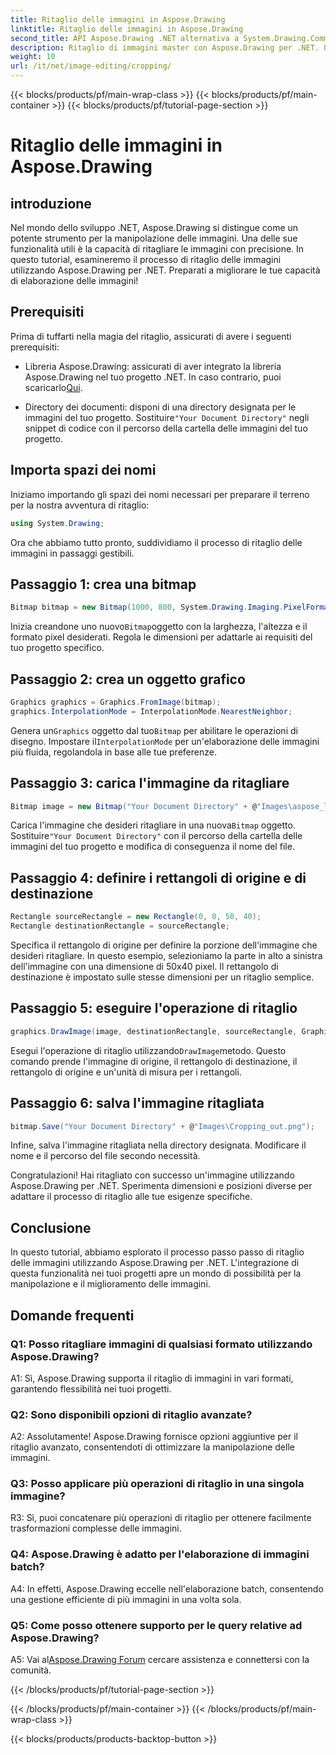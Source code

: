 ```yaml
---
title: Ritaglio delle immagini in Aspose.Drawing
linktitle: Ritaglio delle immagini in Aspose.Drawing
second_title: API Aspose.Drawing .NET alternativa a System.Drawing.Common
description: Ritaglio di immagini master con Aspose.Drawing per .NET. Questa guida passo passo consente agli sviluppatori di migliorare facilmente le capacità di elaborazione delle immagini.
weight: 10
url: /it/net/image-editing/cropping/
---
```


{{< blocks/products/pf/main-wrap-class >}}
{{< blocks/products/pf/main-container >}}
{{< blocks/products/pf/tutorial-page-section >}}

# Ritaglio delle immagini in Aspose.Drawing

## introduzione

Nel mondo dello sviluppo .NET, Aspose.Drawing si distingue come un potente strumento per la manipolazione delle immagini. Una delle sue funzionalità utili è la capacità di ritagliare le immagini con precisione. In questo tutorial, esamineremo il processo di ritaglio delle immagini utilizzando Aspose.Drawing per .NET. Preparati a migliorare le tue capacità di elaborazione delle immagini!

## Prerequisiti

Prima di tuffarti nella magia del ritaglio, assicurati di avere i seguenti prerequisiti:

-  Libreria Aspose.Drawing: assicurati di aver integrato la libreria Aspose.Drawing nel tuo progetto .NET. In caso contrario, puoi scaricarlo[Qui](https://releases.aspose.com/drawing/net/).

-  Directory dei documenti: disponi di una directory designata per le immagini del tuo progetto. Sostituire`"Your Document Directory"` negli snippet di codice con il percorso della cartella delle immagini del tuo progetto.

## Importa spazi dei nomi

Iniziamo importando gli spazi dei nomi necessari per preparare il terreno per la nostra avventura di ritaglio:

```csharp
using System.Drawing;
```

Ora che abbiamo tutto pronto, suddividiamo il processo di ritaglio delle immagini in passaggi gestibili.

## Passaggio 1: crea una bitmap

```csharp
Bitmap bitmap = new Bitmap(1000, 800, System.Drawing.Imaging.PixelFormat.Format32bppPArgb);
```

 Inizia creandone uno nuovo`Bitmap`oggetto con la larghezza, l'altezza e il formato pixel desiderati. Regola le dimensioni per adattarle ai requisiti del tuo progetto specifico.

## Passaggio 2: crea un oggetto grafico

```csharp
Graphics graphics = Graphics.FromImage(bitmap);
graphics.InterpolationMode = InterpolationMode.NearestNeighbor;
```

 Genera un`Graphics` oggetto dal tuo`Bitmap` per abilitare le operazioni di disegno. Impostare il`InterpolationMode` per un'elaborazione delle immagini più fluida, regolandola in base alle tue preferenze.

## Passaggio 3: carica l'immagine da ritagliare

```csharp
Bitmap image = new Bitmap("Your Document Directory" + @"Images\aspose_logo.png");
```

 Carica l'immagine che desideri ritagliare in una nuova`Bitmap` oggetto. Sostituire`"Your Document Directory"` con il percorso della cartella delle immagini del tuo progetto e modifica di conseguenza il nome del file.

## Passaggio 4: definire i rettangoli di origine e di destinazione

```csharp
Rectangle sourceRectangle = new Rectangle(0, 0, 50, 40);
Rectangle destinationRectangle = sourceRectangle;
```

Specifica il rettangolo di origine per definire la porzione dell'immagine che desideri ritagliare. In questo esempio, selezioniamo la parte in alto a sinistra dell'immagine con una dimensione di 50x40 pixel. Il rettangolo di destinazione è impostato sulle stesse dimensioni per un ritaglio semplice.

## Passaggio 5: eseguire l'operazione di ritaglio

```csharp
graphics.DrawImage(image, destinationRectangle, sourceRectangle, GraphicsUnit.Pixel);
```

 Esegui l'operazione di ritaglio utilizzando`DrawImage`metodo. Questo comando prende l'immagine di origine, il rettangolo di destinazione, il rettangolo di origine e un'unità di misura per i rettangoli.

## Passaggio 6: salva l'immagine ritagliata

```csharp
bitmap.Save("Your Document Directory" + @"Images\Cropping_out.png");
```

Infine, salva l'immagine ritagliata nella directory designata. Modificare il nome e il percorso del file secondo necessità.

Congratulazioni! Hai ritagliato con successo un'immagine utilizzando Aspose.Drawing per .NET. Sperimenta dimensioni e posizioni diverse per adattare il processo di ritaglio alle tue esigenze specifiche.

## Conclusione

In questo tutorial, abbiamo esplorato il processo passo passo di ritaglio delle immagini utilizzando Aspose.Drawing per .NET. L'integrazione di questa funzionalità nei tuoi progetti apre un mondo di possibilità per la manipolazione e il miglioramento delle immagini.

## Domande frequenti

### Q1: Posso ritagliare immagini di qualsiasi formato utilizzando Aspose.Drawing?

A1: Sì, Aspose.Drawing supporta il ritaglio di immagini in vari formati, garantendo flessibilità nei tuoi progetti.

### Q2: Sono disponibili opzioni di ritaglio avanzate?

A2: Assolutamente! Aspose.Drawing fornisce opzioni aggiuntive per il ritaglio avanzato, consentendoti di ottimizzare la manipolazione delle immagini.

### Q3: Posso applicare più operazioni di ritaglio in una singola immagine?

R3: Sì, puoi concatenare più operazioni di ritaglio per ottenere facilmente trasformazioni complesse delle immagini.

### Q4: Aspose.Drawing è adatto per l'elaborazione di immagini batch?

A4: In effetti, Aspose.Drawing eccelle nell'elaborazione batch, consentendo una gestione efficiente di più immagini in una volta sola.

### Q5: Come posso ottenere supporto per le query relative ad Aspose.Drawing?

 A5: Vai al[Aspose.Drawing Forum](https://forum.aspose.com/c/diagram/17) cercare assistenza e connettersi con la comunità.

{{< /blocks/products/pf/tutorial-page-section >}}

{{< /blocks/products/pf/main-container >}}
{{< /blocks/products/pf/main-wrap-class >}}

{{< blocks/products/products-backtop-button >}}
